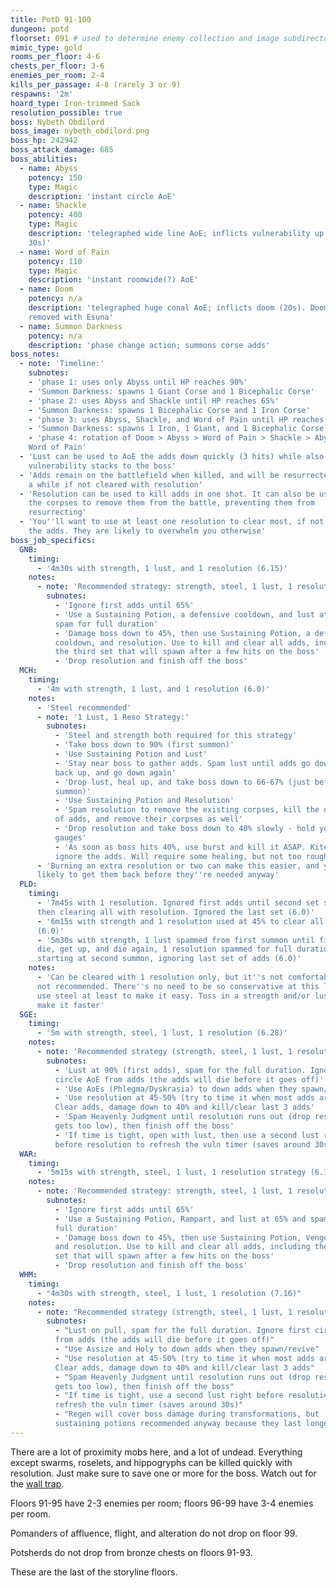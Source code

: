 ```yaml
---
title: PotD 91-100
dungeon: potd
floorset: 091 # used to determine enemy collection and image subdirectory
mimic_type: gold
rooms_per_floor: 4-6
chests_per_floor: 3-6
enemies_per_room: 2-4
kills_per_passage: 4-8 (rarely 3 or 9)
respawns: '2m'
hoard_type: Iron-trimmed Sack
resolution_possible: true
boss: Nybeth Obdilord
boss_image: nybeth_obdilord.png
boss_hp: 242942
boss_attack_damage: 685
boss_abilities:
  - name: Abyss
    potency: 150
    type: Magic
    description: 'instant circle AoE'
  - name: Shackle
    potency: 400
    type: Magic
    description: 'telegraphed wide line AoE; inflicts vulnerability up (50%,
    30s)'
  - name: Word of Pain
    potency: 110
    type: Magic
    description: 'instant roomwide(?) AoE'
  - name: Doom
    potency: n/a
    description: 'telegraphed huge conal AoE; inflicts doom (20s). Doom can be
    removed with Esuna'
  - name: Summon Darkness
    potency: n/a
    description: 'phase change action; summons corse adds'
boss_notes:
  - note: 'Timeline:'
    subnotes:
    - 'phase 1: uses only Abyss until HP reaches 90%'
    - 'Summon Darkness: spawns 1 Giant Corse and 1 Bicephalic Corse'
    - 'phase 2: uses Abyss and Shackle until HP reaches 65%'
    - 'Summon Darkness: spawns 1 Bicephalic Corse and 1 Iron Corse'
    - 'phase 3: uses Abyss, Shackle, and Word of Pain until HP reaches 40%'
    - 'Summon Darkness: spawns 1 Iron, 1 Giant, and 1 Bicephalic Corse'
    - 'phase 4: rotation of Doom > Abyss > Word of Pain > Shackle > Abyss >
    Word of Pain'
  - 'Lust can be used to AoE the adds down quickly (3 hits) while also applying
    vulnerability stacks to the boss'
  - 'Adds remain on the battlefield when killed, and will be resurrected after
    a while if not cleared with resolution'
  - 'Resolution can be used to kill adds in one shot. It can also be used on
    the corpses to remove them from the battle, preventing them from
    resurrecting'
  - 'You''ll want to use at least one resolution to clear most, if not all, of
    the adds. They are likely to overwhelm you otherwise'
boss_job_specifics:
  GNB:
    timing:
      - '4m30s with strength, 1 lust, and 1 resolution (6.15)'
    notes:
      - note: 'Recommended strategy: strength, steel, 1 lust, 1 resolution'
        subnotes:
          - 'Ignore first adds until 65%'
          - 'Use a Sustaining Potion, a defensive cooldown, and lust at 65% and
          spam for full duration'
          - 'Damage boss down to 45%, then use Sustaining Potion, a defensive
          cooldown, and resolution. Use to kill and clear all adds, including
          the third set that will spawn after a few hits on the boss'
          - 'Drop resolution and finish off the boss'
  MCH:
    timing:
      - '4m with strength, 1 lust, and 1 resolution (6.0)'
    notes:
      - 'Steel recommended'
      - note: '1 Lust, 1 Reso Strategy:'
        subnotes:
          - 'Steel and strength both required for this strategy'
          - 'Take boss down to 90% (first summon)'
          - 'Use Sustaining Potion and Lust'
          - 'Stay near boss to gather adds. Spam lust until adds go down, get
          back up, and go down again'
          - 'Drop lust, heal up, and take boss down to 66-67% (just before second
          summon)'
          - 'Use Sustaining Potion and Resolution'
          - 'Spam resolution to remove the existing corpses, kill the next set
          of adds, and remove their corpses as well'
          - 'Drop resolution and take boss down to 40% slowly - hold your
          gauges'
          - 'As soon as boss hits 40%, use burst and kill it ASAP. Kite and
          ignore the adds. Will require some healing, but not too rough'
      - 'Burning an extra resolution or two can make this easier, and you are
      likely to get them back before they''re needed anyway'
  PLD:
    timing:
      - '7m45s with 1 resolution. Ignored first adds until second set spawned,
      then clearing all with resolution. Ignored the last set (6.0)'
      - '6m15s with strength and 1 resolution used at 45% to clear all adds
      (6.0)'
      - '5m30s with strength, 1 lust spammed from first summon until first adds
      die, get up, and die again, 1 resolution spammed for full duration
      starting at second summon, ignoring last set of adds (6.0)'
    notes:
      - 'Can be cleared with 1 resolution only, but it''s not comfortable and
      not recommended. There''s no need to be so conservative at this level, so
      use steel at least to make it easy. Toss in a strength and/or lust to
      make it faster'
  SGE:
    timing:
      - '5m with strength, steel, 1 lust, 1 resolution (6.28)'
    notes:
      - note: 'Recommended strategy (strength, steel, 1 lust, 1 resolution):'
        subnotes:
          - 'Lust at 90% (first adds), spam for the full duration. Ignore first
          circle AoE from adds (the adds will die before it goes off)'
          - 'Use AoEs (Phlegma/Dyskrasia) to down adds when they spawn/revive'
          - 'Use resolution at 45-50% (try to time it when most adds are down).
          Clear adds, damage down to 40% and kill/clear last 3 adds'
          - 'Spam Heavenly Judgment until resolution runs out (drop reso if HP
          gets too low), then finish off the boss'
          - 'If time is tight, open with lust, then use a second lust right
          before resolution to refresh the vuln timer (saves around 30s)'
  WAR:
    timing:
      - '5m15s with strength, steel, 1 lust, 1 resolution strategy (6.10)'
    notes:
      - note: 'Recommended strategy: strength, steel, 1 lust, 1 resolution'
        subnotes:
          - 'Ignore first adds until 65%'
          - 'Use a Sustaining Potion, Rampart, and lust at 65% and spam for
          full duration'
          - 'Damage boss down to 45%, then use Sustaining Potion, Vengeance,
          and resolution. Use to kill and clear all adds, including the third
          set that will spawn after a few hits on the boss'
          - 'Drop resolution and finish off the boss'
  WHM:
    timing:
      - "4m30s with strength, steel, 1 lust, 1 resolution (7.16)"
    notes:
      - note: "Recommended strategy (strength, steel, 1 lust, 1 resolution):"
        subnotes:
          - "Lust on pull, spam for the full duration. Ignore first circle AoE
          from adds (the adds will die before it goes off)"
          - "Use Assize and Holy to down adds when they spawn/revive"
          - "Use resolution at 45-50% (try to time it when most adds are down).
          Clear adds, damage down to 40% and kill/clear last 3 adds"
          - "Spam Heavenly Judgment until resolution runs out (drop reso if HP
          gets too low), then finish off the boss"
          - "If time is tight, use a second lust right before resolution to
          refresh the vuln timer (saves around 30s)"
          - "Regen will cover boss damage during transformations, but
          sustaining potions recommended anyway because they last longer"
---
```


There are a lot of proximity mobs here, and a lot of undead. Everything except
swarms, roselets, and hippogryphs can be killed quickly with resolution. Just
make sure to save one or more for the boss. Watch out for the
[wall trap](/wall_traps.html#potd-81-109).

Floors 91-95 have 2-3 enemies per room; floors 96-99 have 3-4 enemies per room.

Pomanders of affluence, flight, and alteration do not drop on floor 99.

Potsherds do not drop from bronze chests on floors 91-93.

These are the last of the storyline floors.
